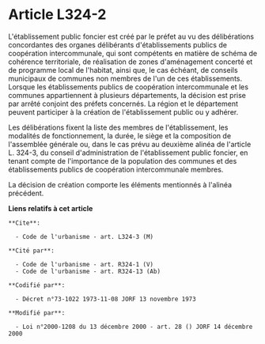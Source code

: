 # Article L324-2

L'établissement public foncier est créé par le préfet au vu des délibérations concordantes des organes délibérants
d'établissements publics de coopération intercommunale, qui sont compétents en matière de schéma de cohérence territoriale,
de réalisation de zones d'aménagement concerté et de programme local de l'habitat, ainsi que, le cas échéant, de conseils
municipaux de communes non membres de l'un de ces établissements. Lorsque les établissements publics de coopération
intercommunale et les communes appartiennent à plusieurs départements, la décision est prise par arrêté conjoint des préfets
concernés. La région et le département peuvent participer à la création de l'établissement public ou y adhérer.

Les délibérations fixent la liste des membres de l'établissement, les modalités de fonctionnement, la durée, le siège et la
composition de l'assemblée générale ou, dans le cas prévu au deuxième alinéa de l'article L. 324-3, du conseil
d'administration de l'établissement public foncier, en tenant compte de l'importance de la population des communes et des
établissements publics de coopération intercommunale membres.

La décision de création comporte les éléments mentionnés à l'alinéa précédent.

**Liens relatifs à cet article**

	**Cite**:

	  - Code de l'urbanisme - art. L324-3 (M)

	**Cité par**:

	  - Code de l'urbanisme - art. R324-1 (V)
	  - Code de l'urbanisme - art. R324-13 (Ab)

	**Codifié par**:

	  - Décret n°73-1022 1973-11-08 JORF 13 novembre 1973

	**Modifié par**:

	  - Loi n°2000-1208 du 13 décembre 2000 - art. 28 () JORF 14 décembre 2000
